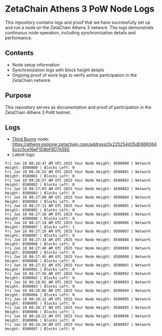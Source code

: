 # ZetaChain Athens 3 PoW Node Logs
This repository contains logs and proof that we have successfully set up and run a node on the ZetaChain Athens 3 network. The logs demonstrate continuous node operation, including synchronization details and performance.

## Contents
- Node setup information
- Synchronization logs with block height details
- Ongoing proof of work logs to verify active participation in the ZetaChain network

## Purpose
This repository serves as documentation and proof of participation in the ZetaChain Athens 3 PoW testnet.

## Logs

- [Third Bunny](https://thirdbunny.xyz/) node: https://athens.explorer.zetachain.com/address/0x225254d35dE666064Eccc5ce16eF1D8bF8D7b5EE
- Latest logs:
```
Fri Jan 10 08:26:47 AM UTC 2025 Your Node Height: 8500080 | Network Height: 8500080 | Blocks Left: 0
Fri Jan 10 08:26:52 AM UTC 2025 Your Node Height: 8500081 | Network Height: 8500081 | Blocks Left: 0
Fri Jan 10 08:26:57 AM UTC 2025 Your Node Height: 8500082 | Network Height: 8500082 | Blocks Left: 0
Fri Jan 10 08:27:03 AM UTC 2025 Your Node Height: 8500083 | Network Height: 8500083 | Blocks Left: 0
Fri Jan 10 08:27:08 AM UTC 2025 Your Node Height: 8500084 | Network Height: 8500084 | Blocks Left: 0
Fri Jan 10 08:27:13 AM UTC 2025 Your Node Height: 8500085 | Network Height: 8500085 | Blocks Left: 0
Fri Jan 10 08:27:18 AM UTC 2025 Your Node Height: 8500086 | Network Height: 8500086 | Blocks Left: 0
Fri Jan 10 08:27:24 AM UTC 2025 Your Node Height: 8500086 | Network Height: 8500087 | Blocks Left: 1
Fri Jan 10 08:27:29 AM UTC 2025 Your Node Height: 8500087 | Network Height: 8500087 | Blocks Left: 0
Fri Jan 10 08:27:34 AM UTC 2025 Your Node Height: 8500088 | Network Height: 8500088 | Blocks Left: 0
Fri Jan 10 08:27:40 AM UTC 2025 Your Node Height: 8500089 | Network Height: 8500089 | Blocks Left: 0
Fri Jan 10 08:27:45 AM UTC 2025 Your Node Height: 8500090 | Network Height: 8500090 | Blocks Left: 0
Fri Jan 10 08:27:51 AM UTC 2025 Your Node Height: 8500091 | Network Height: 8500091 | Blocks Left: 0
Fri Jan 10 08:27:56 AM UTC 2025 Your Node Height: 8500092 | Network Height: 8500092 | Blocks Left: 0
Fri Jan 10 08:28:01 AM UTC 2025 Your Node Height: 8500093 | Network Height: 8500093 | Blocks Left: 0
Fri Jan 10 08:28:06 AM UTC 2025 Your Node Height: 8500094 | Network Height: 8500094 | Blocks Left: 0
Fri Jan 10 08:28:12 AM UTC 2025 Your Node Height: 8500095 | Network Height: 8500095 | Blocks Left: 0
Fri Jan 10 08:28:17 AM UTC 2025 Your Node Height: 8500095 | Network Height: 8500096 | Blocks Left: 1
Fri Jan 10 08:28:22 AM UTC 2025 Your Node Height: 8500096 | Network Height: 8500096 | Blocks Left: 0
Fri Jan 10 08:28:28 AM UTC 2025 Your Node Height: 8500097 | Network Height: 8500097 | Blocks Left: 0
```
